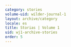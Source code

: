 ```yaml
---
category: stories
volume-uid: wilder-journal-1
layout: archive/category
locale: es
title: Storias | Volume 1
uid: wj1-archive-stories
order: 5
---
```

